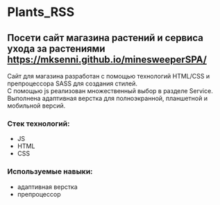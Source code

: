 # Plants_RSS


## Посети сайт магазина растений и сервиса ухода за растениями https://mksenni.github.io/minesweeperSPA/


<p>Сайт для магазина разработан с помощью технологий HTML/CSS и препроцессора SASS для создания стилей.<br />С помощью js реализован множественный выбор в разделе Service.<br />Выполнена адаптивная верстка для полноэкранной, планшетной и мобильной версий.</p>


### Стeк технологий:
+ JS
+ HTML
+ CSS


### Используемые навыки:
+ адаптивная верстка
+ препроцессор
